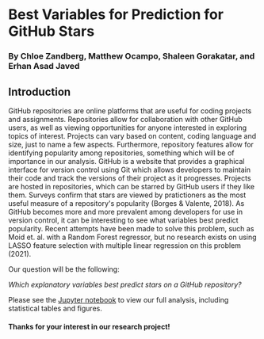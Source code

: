 # Best Variables for Prediction for GitHub Stars
### By Chloe Zandberg, Matthew Ocampo, Shaleen Gorakatar, and Erhan Asad Javed

## Introduction
GitHub repositories are online platforms that are useful for coding projects and assignments. Repositories allow for collaboration with other GitHub users, as well as viewing opportunities for anyone interested in exploring topics of interest. Projects can vary based on content, coding language and size, just to name a few aspects. Furthermore, repository features allow for identifying popularity among repositories, something which will be of importance in our analysis. GitHub is a website that provides a graphical interface for version control using Git which allows developers to maintain their code and track the versions of their project as it progresses. Projects are hosted in repositories, which can be starred by GitHub users if they like them. Surveys confirm that stars are viewed by pratictioners as the most useful measure of a repository's popularity (Borges & Valente, 2018). As GitHub becomes more and more prevalent among developers for use in version control, it can be interesting to see what variables best predict popularity. Recent attempts have been made to solve this problem, such as Moid et. al. with a Random Forest regressor, but no research exists on using LASSO feature selection with multiple linear regression on this problem (2021). 

Our question will be the following:

*Which explanatory variables best predict stars on a GitHub repository?*

Please see the [Jupyter notebook](https://github.com/chloezandberg/stat301-final-project-group/blob/main/final-project.ipynb) to view our full analysis, including statistical tables and figures.

#### Thanks for your interest in our research project!
